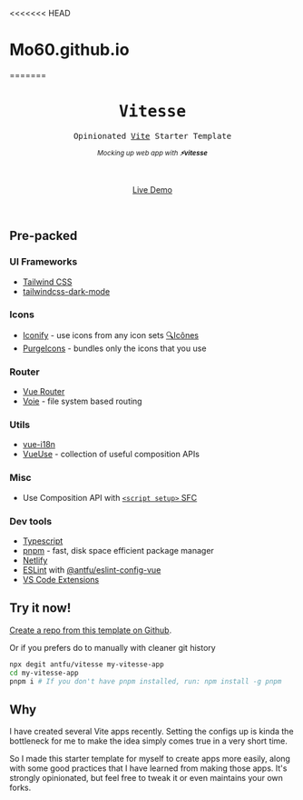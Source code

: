 <<<<<<< HEAD
# Mo60.github.io
=======
<h1 align='center'><samp>Vitesse</samp></h1>

<p align='center'>
<samp>Opinionated <a href="https://github.com/vitejs/vite">Vite</a> Starter Template</samp>
</p>

<p align='center'>
<sup><em>Mocking up web app with <b>⚡️vitesse</b></em></sup>
</p>

<br>

<p align='center'>
<a href="https://vitesse.netlify.app/">Live Demo</a>
</p>

<br>

## Pre-packed

### UI Frameworks

- [Tailwind CSS](https://tailwindcss.com/)
- [tailwindcss-dark-mode](https://github.com/ChanceArthur/tailwindcss-dark-mode)
<!-- - [variantwind](https://github.com/sibbngheid/variantwind) -->

### Icons

- [Iconify](https://iconify.design) - use icons from any icon sets [🔍Icônes](https://icones.netlify.app/)
- [PurgeIcons](https://github.com/antfu/purge-icons) - bundles only the icons that you use

### Router

- [Vue Router](https://github.com/vuejs/vue-router)
- [Voie](https://github.com/vamplate/vite-plugin-voie) - file system based routing

### Utils

- [vue-i18n](https://github.com/intlify/vue-i18n-next)
- [VueUse](https://github.com/antfu/vueuse) - collection of useful composition APIs

### Misc

- Use Composition API with [`<script setup>` SFC](https://github.com/vuejs/rfcs/blob/sfc-improvements/active-rfcs/0000-sfc-script-setup.md)

### Dev tools

- [Typescript](https://www.typescriptlang.org/)
- [pnpm](https://pnpm.js.org/) - fast, disk space efficient package manager
- [Netlify](https://www.netlify.com/)
- [ESLint](https://eslint.org/) with [@antfu/eslint-config-vue](https://github.com/antfu/eslint-config)
- [VS Code Extensions](./.vscode/extensions.json)

## Try it now!

[Create a repo from this template on Github](https://github.com/antfu/vitesse/generate).

Or if you prefers do to manually with cleaner git history

```bash
npx degit antfu/vitesse my-vitesse-app
cd my-vitesse-app
pnpm i # If you don't have pnpm installed, run: npm install -g pnpm
```

## Why

I have created several Vite apps recently. Setting the configs up is kinda the bottleneck for me to make the idea simply comes true in a very short time. 

So I made this starter template for myself to create apps more easily, along with some good practices that I have learned from making those apps. It's strongly opinionated, but feel free to tweak it or even maintains your own forks.
